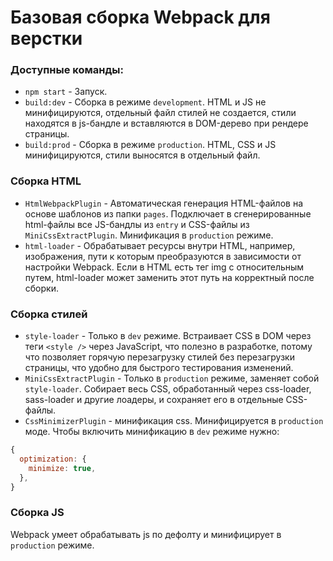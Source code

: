 # Базовая сборка Webpack для верстки

### Доступные команды:
- `npm start` - Запуск.
- `build:dev` - Сборка в режиме `development`. HTML и JS не минифицируются, отдельный файл стилей не создается, стили находятся в js-бандле и вставляются в DOM-дерево при рендере страницы.
- `build:prod` - Сборка в режиме `production`. HTML, CSS и JS минифицируются, стили выносятся в отдельный файл.

### Сборка HTML
- `HtmlWebpackPlugin` - Автоматическая генерация HTML-файлов на основе шаблонов из папки `pages`. Подключает в сгенерированные html-файлы все JS-бандлы из `entry` и CSS-файлы из `MiniCssExtractPlugin`. Минификация в `production` режиме.
- `html-loader` - Обрабатывает ресурсы внутри HTML, например, изображения, пути к которым преобразуются в зависимости от настройки Webpack. Если в HTML есть тег img с относительным путем, html-loader может заменить этот путь на корректный после сборки.

### Сборка стилей
- `style-loader` - Только в `dev` режиме. Встраивает CSS в DOM через теги `<style />` через JavaScript, что полезно в разработке, потому что позволяет горячую перезагрузку стилей без перезагрузки страницы, что удобно для быстрого тестирования изменений.
- `MiniCssExtractPlugin` - Только в `production` режиме, заменяет собой `style-loader`. Собирает весь CSS, обработанный через css-loader, sass-loader и другие лоадеры, и сохраняет его в отдельные CSS-файлы.
- `CssMinimizerPlugin` - минификация css. Минифицируется в `production` моде. Чтобы включить минификацию в `dev` режиме нужно:
```javascript     
{
  optimization: {
    minimize: true,
  },
}
```

### Сборка JS
Webpack умеет обрабатывать js по дефолту и минифицирует в `production` режиме.
